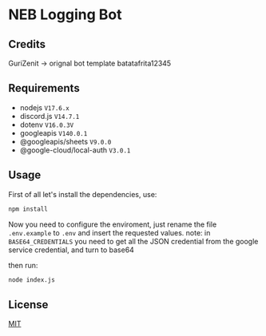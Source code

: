 # NEB Logging Bot

## Credits

GuriZenit -> orignal bot template
batatafrita12345

## Requirements

- nodejs `V17.6.x`
- discord.js `V14.7.1`
- dotenv `V16.0.3V`
- googleapis `V140.0.1`
- @googleapis/sheets `V9.0.0`
- @google-cloud/local-auth `V3.0.1`

## Usage

First of all let's install the dependencies, use:

```bash
npm install
```

Now you need to configure the enviroment, just rename the file `.env.example` to `.env` and insert the requested values.
note: in `BASE64_CREDENTIALS` you need to get all the JSON credential from the google service credential, and turn to base64

then run:

```bash
node index.js
```

## License

[MIT](https://github.com/GuriZenit/Slash/blob/main/LICENSE)
